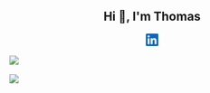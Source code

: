 <h2 align="center"> Hi 👋, I'm Thomas </h2>

<p align="center">
  <a href="https://www.linkedin.com/in/thomasmcdonald-009b1796">
    <img alt="Thomas' LinkedIn" width="22px" src="icons/linkedin.svg" />
  </a>
</p>

<p>
  <img src = "https://github-readme-stats.vercel.app/api/top-langs/?username=thomasmcdonald">

</p>
  <img src = "https://github-readme-stats.vercel.app/api?username=thomasmcdonald">


